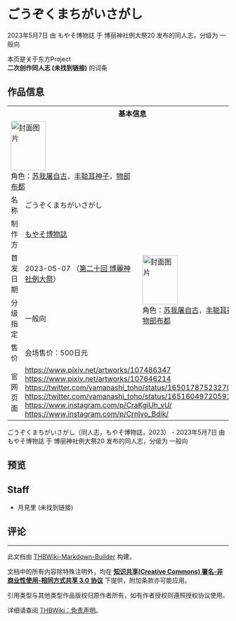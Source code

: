 # ごうぞくまちがいさがし

<!-- source html: G:\repos\THBWiki-Markdown-Builder\THBWikiMarkdown\Temp\main\3\3e\ns0%3A%E3%81%94%E3%81%86%E3%81%9E%E3%81%8F%E3%81%BE%E3%81%A1%E3%81%8C%E3%81%84%E3%81%95%E3%81%8C%E3%81%97.html -->

2023年5月7日 由 もやそ博物誌 于 博丽神社例大祭20 发布的同人志，分级为 一般向

本页是关于东方Project  
 **二次创作同人志 (未找到链接)** 的词条
## 作品信息

<table><tbody><tr><th colspan="3">基本信息</th></tr><tr><td class="cover-artwork-mobile" colspan="2"><a href="./文件-ごうぞくまちがいさがし封面.jpg.md" class="image" title="封面图片"><img alt="封面图片" src="https://upload.thwiki.cc/thumb/1/1e/%E3%81%94%E3%81%86%E3%81%9E%E3%81%8F%E3%81%BE%E3%81%A1%E3%81%8C%E3%81%84%E3%81%95%E3%81%8C%E3%81%97%E5%B0%81%E9%9D%A2.jpg/80px-%E3%81%94%E3%81%86%E3%81%9E%E3%81%8F%E3%81%BE%E3%81%A1%E3%81%8C%E3%81%84%E3%81%95%E3%81%8C%E3%81%97%E5%B0%81%E9%9D%A2.jpg" decoding="async" loading="lazy" width="80" height="112" srcset="https://upload.thwiki.cc/thumb/1/1e/%E3%81%94%E3%81%86%E3%81%9E%E3%81%8F%E3%81%BE%E3%81%A1%E3%81%8C%E3%81%84%E3%81%95%E3%81%8C%E3%81%97%E5%B0%81%E9%9D%A2.jpg/120px-%E3%81%94%E3%81%86%E3%81%9E%E3%81%8F%E3%81%BE%E3%81%A1%E3%81%8C%E3%81%84%E3%81%95%E3%81%8C%E3%81%97%E5%B0%81%E9%9D%A2.jpg 1.5x, https://upload.thwiki.cc/thumb/1/1e/%E3%81%94%E3%81%86%E3%81%9E%E3%81%8F%E3%81%BE%E3%81%A1%E3%81%8C%E3%81%84%E3%81%95%E3%81%8C%E3%81%97%E5%B0%81%E9%9D%A2.jpg/160px-%E3%81%94%E3%81%86%E3%81%9E%E3%81%8F%E3%81%BE%E3%81%A1%E3%81%8C%E3%81%84%E3%81%95%E3%81%8C%E3%81%97%E5%B0%81%E9%9D%A2.jpg 2x" data-file-width="2427" data-file-height="3390"></a><div class="cover-char">角色：<a href="./苏我屠自古.md" title="苏我屠自古">苏我屠自古</a>，<a href="./丰聪耳神子.md" title="丰聪耳神子">丰聪耳神子</a>，<a href="./物部布都.md" title="物部布都">物部布都</a></div></td>
</tr><tr><td class="label">名称</td><td colspan="2"> ごうぞくまちがいさがし </td></tr><tr><td class="label">制作方</td><td><a href="./もやそ博物誌.md" title="もやそ博物誌">もやそ博物誌</a></td><td class="cover-artwork" rowspan="4" style="min-width:112px;"><a href="./文件-ごうぞくまちがいさがし封面.jpg.md" class="image" title="封面图片"><img alt="封面图片" src="https://upload.thwiki.cc/thumb/1/1e/%E3%81%94%E3%81%86%E3%81%9E%E3%81%8F%E3%81%BE%E3%81%A1%E3%81%8C%E3%81%84%E3%81%95%E3%81%8C%E3%81%97%E5%B0%81%E9%9D%A2.jpg/80px-%E3%81%94%E3%81%86%E3%81%9E%E3%81%8F%E3%81%BE%E3%81%A1%E3%81%8C%E3%81%84%E3%81%95%E3%81%8C%E3%81%97%E5%B0%81%E9%9D%A2.jpg" decoding="async" loading="lazy" width="80" height="112" srcset="https://upload.thwiki.cc/thumb/1/1e/%E3%81%94%E3%81%86%E3%81%9E%E3%81%8F%E3%81%BE%E3%81%A1%E3%81%8C%E3%81%84%E3%81%95%E3%81%8C%E3%81%97%E5%B0%81%E9%9D%A2.jpg/120px-%E3%81%94%E3%81%86%E3%81%9E%E3%81%8F%E3%81%BE%E3%81%A1%E3%81%8C%E3%81%84%E3%81%95%E3%81%8C%E3%81%97%E5%B0%81%E9%9D%A2.jpg 1.5x, https://upload.thwiki.cc/thumb/1/1e/%E3%81%94%E3%81%86%E3%81%9E%E3%81%8F%E3%81%BE%E3%81%A1%E3%81%8C%E3%81%84%E3%81%95%E3%81%8C%E3%81%97%E5%B0%81%E9%9D%A2.jpg/160px-%E3%81%94%E3%81%86%E3%81%9E%E3%81%8F%E3%81%BE%E3%81%A1%E3%81%8C%E3%81%84%E3%81%95%E3%81%8C%E3%81%97%E5%B0%81%E9%9D%A2.jpg 2x" data-file-width="2427" data-file-height="3390"></a><div class="cover-char">角色：<a href="./苏我屠自古.md" title="苏我屠自古">苏我屠自古</a>，<a href="./丰聪耳神子.md" title="丰聪耳神子">丰聪耳神子</a>，<a href="./物部布都.md" title="物部布都">物部布都</a></div></td>
</tr><tr><td class="label">首发日期</td><td>2023-05-07&#160;（<a href="/展会作品列表?e=%E5%8D%9A%E4%B8%BD%E7%A5%9E%E7%A4%BE%E4%BE%8B%E5%A4%A7%E7%A5%AD%2320">第二十回 博麗神社例大祭</a>）</td></tr><tr><td class="label">分级指定</td><td>一般向</td></tr><tr><td class="label">售价</td><td>会场售价：500日元</td></tr>
<tr><td class="label">官网页面</td><td colspan="2"><a rel="nofollow" class="external free" href="https://www.pixiv.net/artworks/107486347">https://www.pixiv.net/artworks/107486347</a><br><a rel="nofollow" class="external free" href="https://www.pixiv.net/artworks/107646214">https://www.pixiv.net/artworks/107646214</a><br><a rel="nofollow" class="external free" href="https://twitter.com/yamanashi_toho/status/1650178752327086081">https://twitter.com/yamanashi_toho/status/1650178752327086081</a><br><a rel="nofollow" class="external free" href="https://twitter.com/yamanashi_toho/status/1651604972059115520">https://twitter.com/yamanashi_toho/status/1651604972059115520</a><br><a rel="nofollow" class="external free" href="https://www.instagram.com/p/CraKgiUh_vU/">https://www.instagram.com/p/CraKgiUh_vU/</a><br><a rel="nofollow" class="external free" href="https://www.instagram.com/p/Crnlvo_Bdik/">https://www.instagram.com/p/Crnlvo_Bdik/</a></td></tr></tbody></table>

ごうぞくまちがいさがし（同人志，もやそ博物誌，2023） - 2023年5月7日 由 もやそ博物誌 于 博丽神社例大祭20 发布的同人志，分级为 一般向
## 预览
## Staff
- 月見里 (未找到链接)

## 评论




---

此文档由 [THBWiki-Markdown-Builder](https://github.com/Delsin-Yu/THBWiki-Markdown-Builder) 构建。

文档中的所有内容除特殊注明外，均在 [**知识共享(Creative Commons) 署名-非商业性使用-相同方式共享 3.0 协议**](https://creativecommons.org/licenses/by-sa/3.0/deed.zh-hans) 下提供，附加条款亦可能应用。

引用类型与其他类型作品版权归原作者所有，如有作者授权则遵照授权协议使用。

详细请查阅 [THBWiki：免责声明](https://thbwiki.cc/THBWiki:%E5%85%8D%E8%B4%A3%E5%A3%B0%E6%98%8E)。

